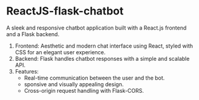 # ReactJS-flask-chatbot
A sleek and responsive chatbot application built with a React.js frontend and a Flask backend.
1. Frontend: Aesthetic and modern chat interface using React, styled with CSS for an elegant user experience.
2. Backend: Flask handles chatbot responses with a simple and scalable API.
3. Features:
   - Real-time communication between the user and the bot.
   - sponsive and visually appealing design.
   - Cross-origin request handling with Flask-CORS.
